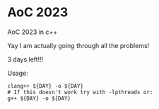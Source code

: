 # AoC 2023
AoC 2023 in c++

Yay I am actually going through all the problems!

3 days left!!!

Usage:
```
clang++ ${DAY} -o ${DAY}
# If this doesn't work try with -lpthreads or:
g++ ${DAY} -o ${DAY}
```
